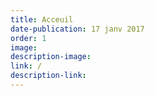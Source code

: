 ```yaml
---
title: Acceuil
date-publication: 17 janv 2017
order: 1
image:
description-image:
link: /
description-link: 
---
```

